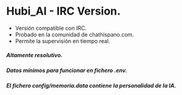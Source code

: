 
# Hubi_AI - IRC Version.

- Versión compatible con IRC.
- Probado en la comunidad de chathispano.com.
- Permite la supervisión en tiempo real.

##### Altamente resolutivo.
##### Datos mínimos para funcionar en fichero .env.
##### El fichero config/memoria.data contiene la personalidad de la IA.

